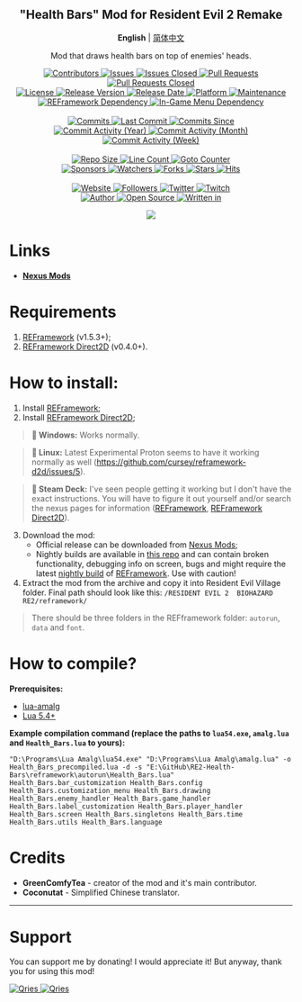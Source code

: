 <p align="center">
	<h2 align="center"><b>"Health Bars" Mod for Resident Evil 2 Remake</b></h2>
	<p align="center">
		<b>English</b> | <a href="README_CN.md">简体中文</a>
	</p>
	<p align="center">Mod that draws health bars on top of enemies' heads.</p>
</p>

<p align="center">
	<a href="https://github.com/GreenComfyTea/RE2-Health-Bars/graphs/contributors">
		<img alt="Contributors" src="https://custom-icon-badges.demolab.com/github/contributors/GreenComfyTea/RE2-Health-Bars?logo=person-add" />
	</a>
	<a href="https://github.com/GreenComfyTea/RE2-Health-Bars/issues">
		<img alt="Issues" src="https://custom-icon-badges.demolab.com/github/issues/GreenComfyTea/RE2-Health-Bars?logo=issue-opened" />
	</a>
	<a href="https://github.com/GreenComfyTea/RE2-Health-Bars/issues">
		<img alt="Issues Closed" src="https://custom-icon-badges.demolab.com/github/issues-closed/GreenComfyTea/RE2-Health-Bars?logo=issue-closed" />
	</a>
	<a href="https://github.com/GreenComfyTea/RE2-Health-Bars/pulls">
		<img alt="Pull Requests" src="https://custom-icon-badges.demolab.com/github/issues-pr/GreenComfyTea/RE2-Health-Bars?logo=git-pull-request" />
	</a>
	<a href="https://github.com/GreenComfyTea/RE2-Health-Bars/pulls">
		<img alt="Pull Requests Closed" src="https://custom-icon-badges.demolab.com/github/issues-pr-closed/GreenComfyTea/RE2-Health-Bars?logo=git-pull-request-closed" />
	</a>
	<br>
	<a href="https://github.com/GreenComfyTea/RE2-Health-Bars/blob/main/LICENSE">
		<img alt="License" src="https://custom-icon-badges.demolab.com/github/license/GreenComfyTea/RE2-Health-Bars?logo=law" />
	</a>
	<a href="https://github.com/GreenComfyTea/RE2-Health-Bars/releases">
		<img alt="Release Version" src="https://custom-icon-badges.demolab.com/github/v/release/GreenComfyTea/RE2-Health-Bars?logo=tag" />
	</a>
	<a href="https://github.com/GreenComfyTea/RE2-Health-Bars/releases">
		<img alt="Release Date" src="https://custom-icon-badges.demolab.com/github/release-date/GreenComfyTea/RE2-Health-Bars?logo=clock" />
	</a>
	<a href="">
		<img alt="Platform" src="https://custom-icon-badges.demolab.com/badge/platform-win%20%7C%20linux%20%7C%20steam%20deck-blue?logo=device-desktop" />
	</a>
	<a href="">
		<img alt="Maintenance" src="https://custom-icon-badges.demolab.com/maintenance/yes/2024?logo=tools" />
	</a>
	<br>
	<a href="https://www.nexusmods.com/residentevil22019/mods/1097">
		<img alt="REFramework Dependency" src="https://custom-icon-badges.demolab.com/badge/dependency-REFramework%20v1.5.3%2B-green?logo=package-dependencies" />
	</a>
   	<a href="https://nexusmods.com/residentevilvillage/mods/400">
		<img alt="In-Game Menu Dependency" src="https://custom-icon-badges.demolab.com/badge/dependency-REFramework%20Direct2D%20v0.4.0%2B-yellow?logo=package-dependencies" />
	</a>
		<br>
	<br>
	<a href="https://github.com/GreenComfyTea/RE2-Health-Bars/commits/main">
		<img alt="Commits" src="https://custom-icon-badges.demolab.com/github/commit-activity/t/GreenComfyTea/RE2-Health-Bars?logo=git-commit" />
	</a>
	<a href="https://github.com/GreenComfyTea/RE2-Health-Bars/commits/main">
		<img alt="Last Commit" src="https://custom-icon-badges.demolab.com/github/last-commit/GreenComfyTea/RE2-Health-Bars?logo=git-commit" />
	</a>
	<a href="https://github.com/GreenComfyTea/RE2-Health-Bars/commits/main">
		<img alt="Commits Since" src="https://custom-icon-badges.demolab.com/github/commits-since/GreenComfyTea/RE2-Health-Bars/latest?logo=git-commit" />
	</a>
	<br>
	<a href="https://github.com/GreenComfyTea/RE2-Health-Bars/graphs/commit-activity">
		<img alt="Commit Activity (Year)" src="https://custom-icon-badges.demolab.com/github/commit-activity/y/GreenComfyTea/RE2-Health-Bars?logo=pulse" />
	</a>
	<a href="https://github.com/GreenComfyTea/RE2-Health-Bars/graphs/commit-activity">
		<img alt="Commit Activity (Month)" src="https://custom-icon-badges.demolab.com/github/commit-activity/m/GreenComfyTea/RE2-Health-Bars?logo=pulse" />
	</a>
	<a href="https://github.com/GreenComfyTea/RE2-Health-Bars/graphs/commit-activity">
		<img alt="Commit Activity (Week)" src="https://custom-icon-badges.demolab.com/github/commit-activity/w/GreenComfyTea/RE2-Health-Bars?logo=pulse" />
	</a>
	<br>
	<br>
	<a href="">
		<img alt="Repo Size" src="https://custom-icon-badges.demolab.com/github/repo-size/GreenComfyTea/RE2-Health-Bars?logo=database" />
	</a>
	<a href="">
		<img alt="Line Count" src="https://sloc.xyz/github/GreenComfyTea/RE2-Health-Bars" />
	</a>
	<a href="">
		<img alt="Goto Counter" src="https://custom-icon-badges.demolab.com/github/search/GreenComfyTea/RE2-Health-Bars/goto?logo=git-compare" />
	</a>
	<br>
	<a href="https://github.com/sponsors/GreenComfyTea">
		<img alt="Sponsors" src="https://custom-icon-badges.demolab.com/github/sponsors/GreenComfyTea?logo=heart" />
	</a>
	<a href="https://github.com/GreenComfyTea/RE2-Health-Bars/watchers">
		<img alt="Watchers" src="https://custom-icon-badges.demolab.com/github/watchers/GreenComfyTea/RE2-Health-Bars?logo=eye" />
	</a>
	<a href="https://github.com/GreenComfyTea/RE2-Health-Bars/forks">
		<img alt="Forks" src="https://custom-icon-badges.demolab.com/github/forks/GreenComfyTea/RE2-Health-Bars?logo=repo-forked" />
	</a>
	<a href="https://github.com/GreenComfyTea/RE2-Health-Bars/stargazers">
		<img alt="Stars" src="https://custom-icon-badges.demolab.com/github/stars/GreenComfyTea/RE2-Health-Bars?logo=star" />
	</a>
	<a href="https://github.com/GreenComfyTea/RE2-Health-Bars/graphs/traffic">
		<img alt="Hits" src="https://custom-icon-badges.demolab.com/endpoint?url=https://hits.dwyl.com/GreenComfyTea/RE2-Health-Bars.json?color=blue&logo=eye" />
	</a>
	<br>
	<br>
	<a href="https://nexusmods.com/residentevilvillage/mods/401">
		<img alt="Website" src="https://custom-icon-badges.demolab.com/website?down_color=red&down_message=down&up_color=brightgreen&up_message=up&logo=link&url=https://nexusmods.com/residentevilvillage/mods/401" />
	</a>
	<a href="https://github.com/GreenComfyTea?tab=followers">
		<img alt="Followers" src="https://custom-icon-badges.demolab.com/github/followers/GreenComfyTea?logo=people" />
	</a>
	<a href="https://twitter.com/GreenComfyTea">
		<img alt="Twitter" src="https://img.shields.io/twitter/follow/GreenComfyTea?logo=twitter" />
	</a>
	<a href="https://twitch.tv/GreenComfyTea">
		<img alt="Twitch" src="https://img.shields.io/twitch/status/GreenComfyTea?logo=twitch" />
	</a>
	<br>
	<a href="https://github.com/GreenComfyTea">
		<img alt="Author" src="https://custom-icon-badges.demolab.com/badge/author-GreenComfyTea-green?logo=person" />
	</a>
	<a href="https://github.com/topics/open-source">
		<img alt="Open Source" src="https://img.shields.io/badge/open%20source-%20yes-brightgreen?logo=openvpn" />
	</a>
	<a href="https://cursey.github.io/reframework-book/index.html#lua-scripting">
		<img alt="Written in" src="https://custom-icon-badges.demolab.com/badge/written in-lua-000080?logo=terminal" />
	</a>
</p>

<p align="center">
	<a>
		<img align="center" src="https://github.com/GreenComfyTea/RE2-Health-Bars/assets/30152047/fa554294-08cb-44e8-9367-4e4a209182a8" />
	</a>
</p>

# Links
* **[Nexus Mods](https://nexusmods.com/residentevilvillage/mods/401)**

# Requirements
1. [REFramework](https://www.nexusmods.com/residentevil22019/mods/1097) (v1.5.3+);
2. [REFramework Direct2D](https://nexusmods.com/residentevilvillage/mods/400) (v0.4.0+).

# How to install:
1. Install [REFramework](https://www.nexusmods.com/residentevil22019/mods/1097);
2. Install [REFramework Direct2D](https://nexusmods.com/residentevilvillage/mods/400);
>**:pushpin: Windows:** Works normally.

>**:pushpin: Linux:** Latest Experimental Proton seems to have it working normally as well (https://github.com/cursey/reframework-d2d/issues/5).

>**:pushpin: Steam Deck:** I've seen people getting it working but I don't have the exact instructions. You will have to figure it out yourself and/or search the nexus pages for information ([REFramework](https://www.nexusmods.com/residentevil22019/mods/1097), [REFramework Direct2D](https://nexusmods.com/monsterhunterrise/mods/134)).


3. Download the mod:
    * Official release can be downloaded from [Nexus Mods](https://www.nexusmods.com/residentevilvillage/mods/401);
    * Nightly builds are available in [this repo](https://github.com/GreenComfyTea/RE2-Health-Bars) and can contain broken functionality, debugging info on screen, bugs and might require the latest [nightly build](https://github.com/praydog/REFramework-nightly/releases) of [REFramework](https://www.nexusmods.com/residentevil22019/mods/1097). Use with caution!
4. Extract the mod from the archive and copy it into Resident Evil Village folder. Final path should look like this: `/RESIDENT EVIL 2  BIOHAZARD RE2/reframework/`  

> There should be three folders in the REFframework folder: `autorun`, `data` and `font`.

# How to compile?
**Prerequisites:**
+ [lua-amalg](https://github.com/siffiejoe/lua-amalg)    
+ [Lua 5.4+](https://lua.org/)  

**Example compilation command (replace the paths to `lua54.exe`, `amalg.lua` and `Health_Bars.lua` to yours):**

`"D:\Programs\Lua Amalg\lua54.exe" "D:\Programs\Lua Amalg\amalg.lua" -o Health_Bars_precompiled.lua -d -s "E:\GitHub\RE2-Health-Bars\reframework\autorun\Health_Bars.lua" Health_Bars.bar_customization Health_Bars.config Health_Bars.customization_menu Health_Bars.drawing Health_Bars.enemy_handler Health_Bars.game_handler Health_Bars.label_customization Health_Bars.player_handler Health_Bars.screen Health_Bars.singletons Health_Bars.time Health_Bars.utils Health_Bars.language`

# Credits
+ **GreenComfyTea** - creator of the mod and it's main contributor.   
+ **Coconutat** - Simplified Chinese translator.  

***
# Support

You can support me by donating! I would appreciate it! But anyway, thank you for using this mod!

 <a href="https://streamelements.com/GreenComfyTea/tip">
  <img alt="Qries" src="https://panels.twitch.tv/panel-48897356-image-c6155d48-b689-4240-875c-f3141355cb56">
</a>
<a href="https://ko-fi.com/GreenComfyTea">
  <img alt="Qries" src="https://panels.twitch.tv/panel-48897356-image-c2fcf835-87e4-408e-81e8-790789c7acbc">
</a>
